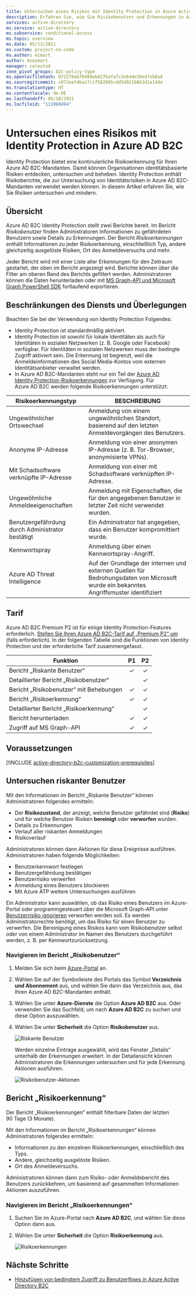 ```yaml
---
title: Untersuchen eines Risikos mit Identity Protection in Azure Active Directory B2C
description: Erfahren Sie, wie Sie Risikobenutzer und Erkennungen in Azure AD B2C Identity Protection untersuchen.
services: active-directory
ms.service: active-directory
ms.subservice: conditional-access
ms.topic: overview
ms.date: 05/13/2021
ms.custom: project-no-code
ms.author: mimart
author: msmimart
manager: celested
zone_pivot_groups: b2c-policy-type
ms.openlocfilehash: 072278ab70484eb427bafafc3e644e39e47eb8a8
ms.sourcegitcommit: c072eefdba1fc1f582005cdd549218863d1e149e
ms.translationtype: HT
ms.contentlocale: de-DE
ms.lasthandoff: 06/10/2021
ms.locfileid: "111960494"
---
```

# <a name="investigate-risk-with-identity-protection-in-azure-ad-b2c"></a>Untersuchen eines Risikos mit Identity Protection in Azure AD B2C

Identity Protection bietet eine kontinuierliche Risikoerkennung für Ihren Azure AD B2C-Mandanten. Damit können Organisationen identitätsbasierte Risiken entdecken, untersuchen und beheben. Identity Protection enthält Risikoberichte, die zur Untersuchung von Identitätsrisiken in Azure AD B2C-Mandanten verwendet werden können. In diesem Artikel erfahren Sie, wie Sie Risiken untersuchen und mindern.

## <a name="overview"></a>Übersicht

Azure AD B2C Identity Protection stellt zwei Berichte bereit. Im Bericht *Risikobenutzer* finden Administratoren Informationen zu gefährdeten Benutzern sowie Details zu Erkennungen. Der Bericht *Risikoerkennungen* enthält Informationen zu jeder Risikoerkennung, einschließlich Typ, andere gleichzeitig ausgelöste Risiken, Ort des Anmeldeversuchs und mehr.

Jeder Bericht wird mit einer Liste aller Erkennungen für den Zeitraum gestartet, der oben im Bericht angezeigt wird. Berichte können über die Filter am oberen Rand des Berichts gefiltert werden. Administratoren können die Daten herunterladen oder mit [MS Graph-API und Microsoft Graph PowerShell SDK](../active-directory/identity-protection/howto-identity-protection-graph-api.md) fortlaufend exportieren.

## <a name="service-limitations-and-considerations"></a>Beschränkungen des Diensts und Überlegungen

Beachten Sie bei der Verwendung von Identity Protection Folgendes:

- Identity Protection ist standardmäßig aktiviert.
- Identity Protection ist sowohl für lokale Identitäten als auch für Identitäten in sozialen Netzwerken (z. B. Google oder Facebook) verfügbar. Für Identitäten in sozialen Netzwerken muss der bedingte Zugriff aktiviert sein. Die Erkennung ist begrenzt, weil die Anmeldeinformationen des Social Media-Kontos vom externen Identitätsanbieter verwaltet werden.
- In Azure AD B2C-Mandanten steht nur ein Teil der [Azure AD Identity Protection-Risikoerkennungen](../active-directory/identity-protection/overview-identity-protection.md) zur Verfügung. Für Azure AD B2C werden folgende Risikoerkennungen unterstützt:  

|Risikoerkennungstyp  |BESCHREIBUNG  |
|---------|---------|
| Ungewöhnlicher Ortswechsel     | Anmeldung von einem ungewöhnlichen Standort, basierend auf den letzten Anmeldevorgängen des Benutzers.        |
|Anonyme IP-Adresse     | Anmeldung von einer anonymen IP-Adresse (z. B. Tor-Browser, anonymisierte VPNs).        |
|Mit Schadsoftware verknüpfte IP-Adresse     | Anmeldung von einer mit Schadsoftware verknüpften IP-Adresse.         |
|Ungewöhnliche Anmeldeeigenschaften     | Anmeldung mit Eigenschaften, die für den angegebenen Benutzer in letzter Zeit nicht verwendet wurden.        |
|Benutzergefährdung durch Administrator bestätigt    | Ein Administrator hat angegeben, dass ein Benutzer kompromittiert wurde.             |
|Kennwortspray     | Anmeldung über einen Kennwortspray-Angriff.      |
|Azure AD Threat Intelligence     | Auf der Grundlage der internen und externen Quellen für Bedrohungsdaten von Microsoft wurde ein bekanntes Angriffsmuster identifiziert        |

## <a name="pricing-tier"></a>Tarif

Azure AD B2C Premium P2 ist für einige Identity Protection-Features erforderlich. [Stellen Sie Ihren Azure AD B2C-Tarif auf „Premium P2“ um](./billing.md) (falls erforderlich). In der folgenden Tabelle sind die Funktionen von Identity Protection und der erforderliche Tarif zusammengefasst.  

|Funktion   |P1   |P2|
|----------|:-----------:|:------------:|
|Bericht „Riskante Benutzer“     |&#x2713; |&#x2713; |
|Detaillierter Bericht „Risikobenutzer“  | |&#x2713; |
|Bericht „Risikobenutzer“ mit Behebungen    | &#x2713; |&#x2713; |
|Bericht „Risikoerkennung“   |&#x2713;|&#x2713;|
|Detaillierter Bericht „Risikoerkennung“  ||&#x2713;|
|Bericht herunterladen |  &#x2713;| &#x2713;|
|Zugriff auf MS Graph-API |  &#x2713;| &#x2713;|

## <a name="prerequisites"></a>Voraussetzungen

[!INCLUDE [active-directory-b2c-customization-prerequisites](../../includes/active-directory-b2c-customization-prerequisites.md)]

## <a name="investigate-risky-users"></a>Untersuchen riskanter Benutzer

Mit den Informationen im Bericht „Riskante Benutzer“ können Administratoren folgendes ermitteln:

- Der **Risikozustand**, der anzeigt, welche Benutzer gefährdet sind (**Risiko**) und für welche Benutzer Risiken **bereinigt** oder **verworfen** wurden.
- Details zu Erkennungen
- Verlauf aller riskanten Anmeldungen
- Risikoverlauf
 
Administratoren können dann Aktionen für diese Ereignisse ausführen. Administratoren haben folgende Möglichkeiten:

- Benutzerkennwort festlegen
- Benutzergefährdung bestätigen
- Benutzerrisiko verwerfen
- Anmeldung eines Benutzers blockieren
- Mit Azure ATP weitere Untersuchungen ausführen

Ein Administrator kann auswählen, ob das Risiko eines Benutzers im Azure-Portal oder programmgesteuert über die Microsoft Graph-API unter [Benutzerrisiko ignorieren](/graph/api/riskyusers-dismiss?preserve-view=true&view=graph-rest-beta) verworfen werden soll. Es werden Administratorrechte benötigt, um das Risiko für einen Benutzer zu verwerfen. Die Bereinigung eines Risikos kann vom Risikobenutzer selbst oder von einem Administrator im Namen des Benutzers durchgeführt werden, z. B. per Kennwortzurücksetzung.

### <a name="navigating-the-risky-users-report"></a>Navigieren im Bericht „Risikobenutzer“

1. Melden Sie sich beim [Azure-Portal](https://portal.azure.com/) an.

1. Wählen Sie auf der Symbolleiste des Portals das Symbol **Verzeichnis und Abonnement** aus, und wählen Sie dann das Verzeichnis aus, das Ihren Azure AD B2C-Mandanten enthält.

1. Wählen Sie unter **Azure-Dienste** die Option **Azure AD B2C** aus. Oder verwenden Sie das Suchfeld, um nach **Azure AD B2C** zu suchen und diese Option auszuwählen.

1. Wählen Sie unter **Sicherheit** die Option **Risikobenutzer** aus.

   ![Riskante Benutzer](media/identity-protection-investigate-risk/risky-users.png)

    Werden einzelne Einträge ausgewählt, wird das Fenster „Details“ unterhalb der Erkennungen erweitert. In der Detailansicht können Administratoren die Erkennungen untersuchen und für jede Erkennung Aktionen ausführen.

    ![Risikobenutzer-Aktionen](media/identity-protection-investigate-risk/risky-users-report-actions.png)


## <a name="risk-detections-report"></a>Bericht „Risikoerkennung“

Der Bericht „Risikoerkennungen“ enthält filterbare Daten der letzten 90 Tage (3 Monate).

Mit den Informationen im Bericht „Risikoerkennungen“ können Administratoren folgendes ermitteln:

- Informationen zu den einzelnen Risikoerkennungen, einschließlich des Typs.
- Andere, gleichzeitig ausgelöste Risiken.
- Ort des Anmeldeversuchs.

Administratoren können dann zum Risiko- oder Anmeldebericht des Benutzers zurückkehren, um basierend auf gesammelten Informationen Aktionen auszuführen.

### <a name="navigating-the-risk-detections-report"></a>Navigieren im Bericht „Risikoerkennungen“

1. Suchen Sie im Azure-Portal nach **Azure AD B2C**, und wählen Sie diese Option dann aus.
1. Wählen Sie unter **Sicherheit** die Option **Risikoerkennung** aus.

   ![Risikoerkennungen](media/identity-protection-investigate-risk/risk-detections.png)


## <a name="next-steps"></a>Nächste Schritte

- [Hinzufügen von bedingtem Zugriff zu Benutzerflows in Azure Active Directory B2C](conditional-access-user-flow.md)
